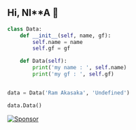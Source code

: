 ## Hi, NI**A 👋

```python
class Data:
    def __init__(self, name, gf):
        self.name = name
        self.gf = gf

    def Data(self):
        print('my name : ', self.name)
        print('my gf : ', self.gf)


data = Data('Ram Akasaka', 'Undefined')

data.Data()
```

[![Sponsor](https://img.shields.io/badge/Sponsor-%F0%9F%92%96%20Teer.id-pink?style=for-the-badge)](https://teer.id/hell_ios)


